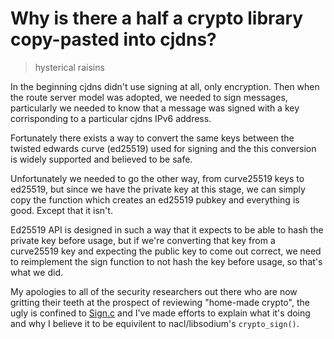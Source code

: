 # Why is there a half a crypto library copy-pasted into cjdns?
> hysterical raisins

In the beginning cjdns didn't use signing at all, only encryption.
Then when the route server model was adopted, we needed to sign messages,
particularly we needed to know that a message was signed with a key
corrisponding to a particular cjdns IPv6 address.

Fortunately there exists a way to convert the same keys between the twisted
edwards curve (ed25519) used for signing and the this conversion is widely
supported and believed to be safe.

Unfortunately we needed to go the other way, from curve25519 keys to ed25519,
but since we have the private key at this stage, we can simply copy the
function which creates an ed25519 pubkey and everything is good. Except that
it isn't.

Ed25519 API is designed in such a way that it expects to be able to hash the
private key before usage, but if we're converting that key from a curve25519
key and expecting the public key to come out correct, we need to reimplement
the sign function to not hash the key before usage, so that's what we did.

My apologies to all of the security researchers out there who are now
gritting their teeth at the prospect of reviewing "home-made crypto", the
ugly is confined to
[Sign.c](https://github.com/cjdelisle/cjdns/blob/master/crypto/Sign.c) and
I've made efforts to explain what it's doing and why I believe it to be
equivilent to nacl/libsodium's `crypto_sign()`.